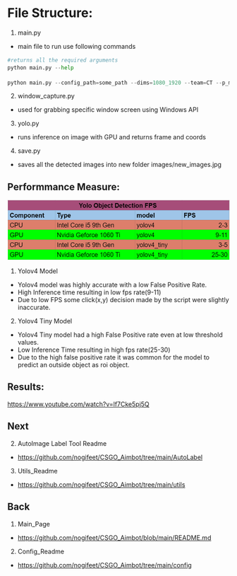 # File Structure:

1. main.py 
* main file to run use following commands

```python
#returns all the required arguments
python main.py --help 

python main.py --config_path=some_path --dims=1080_1920 --team=CT --p_min=0.2 --thresh=0.3
```

2. window_capture.py 
* used for grabbing specific window screen using Windows API

3. yolo.py 
* runs inference on image with GPU and returns frame and coords

4. save.py 
* saves all the detected images into new folder images/new_images.jpg

## Performmance Measure:

![Alt text](https://github.com/nogifeet/CSGO_Aimbot/blob/main/Data/Capture.PNG "FPS Table")

1. Yolov4 Model
* Yolov4 model was highly accurate with a low False Positive Rate.
* High Inference time resulting in low fps rate(9-11)
* Due to low FPS some click(x,y) decision made by the script were slightly inaccurate.

2. Yolov4 Tiny Model
* Yolov4 Tiny model had a high False Positive rate even at low threshold values. 
* Low Inference Time resulting in high fps rate(25-30)
* Due to the high false positive rate it was common for the model to predict an outside object as roi object.

## Results:
https://www.youtube.com/watch?v=lf7Cke5pj5Q

## Next
2. AutoImage Label Tool Readme
* https://github.com/nogifeet/CSGO_Aimbot/tree/main/AutoLabel
3. Utils_Readme
* https://github.com/nogifeet/CSGO_Aimbot/tree/main/utils

## Back 
1. Main_Page
* https://github.com/nogifeet/CSGO_Aimbot/blob/main/README.md
2. Config_Readme
* https://github.com/nogifeet/CSGO_Aimbot/tree/main/config

